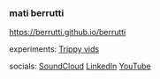 ### mati berrutti

https://berrutti.github.io/berrutti

experiments:
[Trippy vids](https://berrutti.github.io/trippy-vids/)

socials:
[SoundCloud](https://soundcloud.com/berrutti/)
[LinkedIn](https://www.linkedin.com/in/berrutti/)
[YouTube](https://www.youtube.com/@berrutti_)

